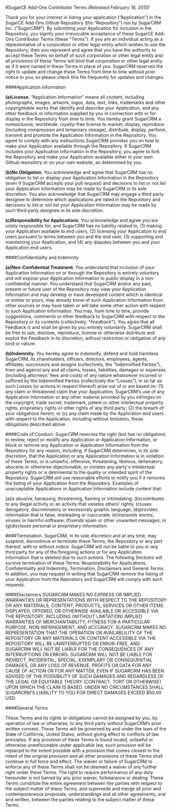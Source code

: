 #SugarCE Add-Ons Contributor Terms
*(Released February 18, 2015)*

Thank you for your interest in listing your application (“Application”) in the SugarCE Add-Ons Github Repository (the “Repository”) run by SugarCRM Inc. (“SugarCRM”). By submitting your Application for inclusion in the Repository, you signify your irrevocable acceptance of these SugarCE Add-Ons Contributor Terms (these “Terms”). If you are an individual acting as a representative of a corporation or other legal entity which wishes to use the Repository, then you represent and agree that you have the authority to accept these Terms on behalf of such corporation or other legal entity and all provisions of these Terms will bind that corporation or other legal entity as if it were named in these Terms in place of you. SugarCRM reserves the right to update and change these Terms from time to time without prior notice to you, so please check this file frequently for updates and changes. 

####Application Information

**(a)License.** “Application Information” means all content, including photographs, images, artwork, logos, data, text, links, trademarks and other copyrightable works that identify and describe your Application, and any other feedback or information supplied by you in connection with or for display in the Repository from time to time. You hereby grant SugarCRM a nonexclusive, worldwide, royalty-free license to market, display, reproduce (including compression and temporary storage), distribute, display, perform, transmit and promote the Application Information in the Repository. You agree to comply with any instructions SugarCRM provides you on how to make your Application available through the Repository. If SugarCRM includes your Application Information in the Repository, you agree to fork the Repository and make your Application available either in your own Github repository or on your own website, as determined by you.  

**(b)No Obligation**. You acknowledge and agree that SugarCRM has no obligation to list or display your Application Information in the Repository (even if SugarCRM accepts your pull request) and decisions to list or not list your Application Information may be made by SugarCRM in its sole discretion. You also acknowledge that SugarCRM may engage a third party designee to determine which applications are listed in the Repository and decisions to list or not list your Application Information may be made by such third party designee in its sole discretion.  

**(c)Responsibility for Applications**. You acknowledge and agree you are solely responsible for, and SugarCRM has no liability related to, (1) making your Application available to end users, (2) licensing your Application to end users pursuant to terms between you and the end user, (3) supporting and maintaining your Application, and (4) any disputes between you and your Application end users.

####Confidentiality and Indemnity

**(a)Non-Confidential Treatment**. You understand that inclusion of your Application Information on or through the Repository is entirely voluntary and will expose your Application Information to public display in a non-confidential manner. You understand that SugarCRM and/or any past, present or future user of the Repository may view your Application Information and may develop or have developed content which is identical or similar to yours, may already know of such Application Information from other sources or may have taken or will take some other action with respect to such Application Information. You may, from time to time, provide suggestions, comments or other feedback to SugarCRM with respect to the Repository or its contents (collectively, "*Feedback*"). You agree that all Feedback is and shall be given by you entirely voluntarily. SugarCRM shall be free to use, disclose, reproduce, license or otherwise distribute and exploit the Feedback in its discretion, without restriction or obligation of any kind or nature.

**(b)Indemnity**. You hereby agree to indemnify, defend and hold harmless SugarCRM, its shareholders, officers, directors, employees, agents, affiliates, successors and assigns (collectively, the “Indemnified Parties”), from and against any and all claims, losses, liabilities, damages or expenses (including attorneys' fees and costs) of any nature whatsoever incurred or suffered by the Indemnified Parties (collectively the "Losses"), in so far as such Losses (or actions in respect thereof) arise out of or are based on: (1) any claim or threatened claim that your Application, SugarCRM’s use of any Application Information or any other material provided by you infringes on the copyright, trade secret, trademark, patent or other intellectual property rights, proprietary rights or other rights of any third party; (2) the breach of your obligations herein; or (c) any claim made by the Application end users with respect to the Application, including without limitation, those obligations described above.

####Code of Conduct. 
SugarCRM reserves the right (but has no obligation) to review, reject or modify any Application or Application Information, or block or remove any Application or Application Information from the Repository for any reason, including, if SugarCRM determines, in its sole discretion, that the Application or any Application Information is in violation of these Terms, or is unlawful, offensive, threatening, libelous, defamatory, obscene or otherwise objectionable, or violates any party's intellectual property rights or is detrimental to the quality or intended spirit of the Repository. SugarCRM will use reasonable efforts to notify you if it removes the listing of your Application from the Repository. Examples of unacceptable Applications or Application Information include content that:

(a)is abusive, harassing, threatening, flaming or intimidating;
(b)contributes to any illegal activity or an activity that violates others’ rights;
(c)uses derogatory, discriminatory or excessively graphic language;
(d)provides information that is false, misleading or inaccurate;
(e)transmits worms, viruses or harmful software;
(f)sends spam or other unwanted messages; or
(g)discloses personal or proprietary information.

####Termination.
SugarCRM, in its sole discretion and at any time, may suspend, discontinue or terminate these Terms, the Repository or any part thereof, with or without notice. SugarCRM will not be liable to you or any third party for any of the foregoing actions or for any Application Information that is deleted due to such actions. The following Sections will survive termination of these Terms: Responsibility for Applications, Confidentiality and Indemnity, Termination, Disclaimers and General Terms. In addition, you may request in writing that SugarCRM remove the listing of your Application from the Repository and SugarCRM will comply with such requests. 

####Disclaimers
SUGARCRM MAKES NO EXPRESS OR IMPLIED WARRANTIES OR REPRESENTATIONS WITH RESPECT TO THE REPOSITORY OR ANY MATERIALS, CONTENT, PRODUCTS, SERVICES OR OTHER ITEMS DISPLAYED, OFFERED, OR OTHERWISE AVAILABLE OR ACCESSIBLE VIA THE REPOSITORY, INCLUDING (WITHOUT LIMITATION) IMPLIED WARRANTIES OF MERCHANTABILITY, FITNESS FOR A PARTICULAR PURPOSE, NON-INFRINGEMENT, AND ACCURACY. SUGARCRM MAKES NO REPRESENTATION THAT THE OPERATION OR AVAILABLILITY OF THE REPOSITORY OR ANY MATERIALS OR CONTENT ACCESSIBLE VIA THE REPOSITORY WILL BE UNINTERRUPTED OR ERROR-FREE, AND SUGARCRM WILL NOT BE LIABLE FOR THE CONSEQUENCES OF ANY INTERRUPTIONS OR ERRORS. SUGARCRM WILL NOT BE LIABLE FOR INDIRECT, INCIDENTAL, SPECIAL, EXEMPLARY OR CONSEQUENTIAL DAMAGES, OR ANY LOSS OF REVENUE, PROFITS OR DATA FOR ANY CAUSE OF ACTION OR FOR ANY MATTER, EVEN IF SUGARCRM HAS BEEN ADVISED OF THE POSSIBILITY OF SUCH DAMAGES AND REGARDLESS OF THE LEGAL OR EQUITABLE THEORY (CONTRACT, TORT OR OTHERWISE) UPON WHICH THE CLAIM IS BASED. UNDER NO CIRCUMSTANCES SHALL SUGARCRM’S LIABILITY TO YOU FOR DIRECT DAMAGES EXCEED $50.00 USD.

####General Terms

These Terms and its rights or obligations cannot be assigned by you, by operation of law or otherwise, to any third party without SugarCRM’s prior written consent. These Terms will be governed by and under the laws of the State of California, United States, without giving effect to conflicts of law principles. If any provision of these Terms is found invalid, unlawful or otherwise unenforceable under applicable law, such provision will be replaced to the extent possible with a provision that comes closest to the intent of the original provision and all other provisions of these Terms shall continue in full force and effect. The waiver or failure of SugarCRM to enforce any of these Terms shall not be deemed a waiver of any further right under these Terms. The right to require performance of any duty hereunder is not barred by any prior waiver, forbearance or dealing. These Terms constitute the entire agreement between the parties with respect to the subject matter of these Terms, and supersede and merge all prior and contemporaneous proposals, understandings and all other agreements, oral and written, between the parties relating to the subject matter of these Terms.